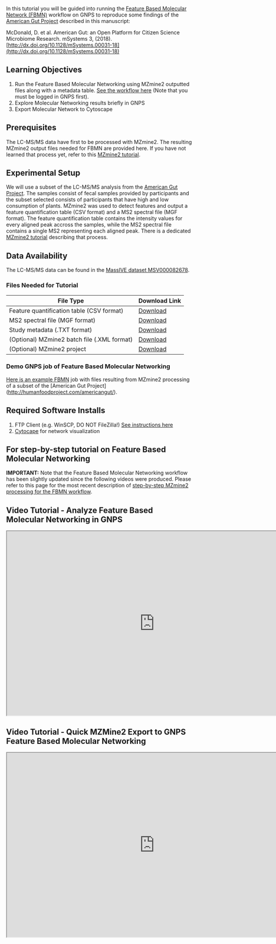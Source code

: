 In this tutorial you will be guided into running the [Feature Based Molecular Network (FBMN)](../featurebasedmolecularnetworking.md) workflow on GNPS to reproduce some findings of the [American Gut Project](http://humanfoodproject.com/americangut/) described in this manuscript:

McDonald, D. et al. American Gut: an Open Platform for Citizen Science Microbiome Research. mSystems 3, (2018). [http://dx.doi.org/10.1128/mSystems.00031-18](http://dx.doi.org/10.1128/mSystems.00031-18)

## Learning Objectives

1. Run the Feature Based Molecular Networking using MZmine2 outputted files along with a metadata table. [See the workflow here](https://gnps.ucsd.edu/ProteoSAFe/index.jsp?params=%7B%22workflow%22:%22FEATURE-BASED-MOLECULAR-NETWORKING%22,%22library_on_server%22:%22d.speclibs;%22%7D) (Note that you must be logged in GNPS first).
2. Explore Molecular Networking results briefly in GNPS
3. Export Molecular Network to Cytoscape

## Prerequisites

The LC-MS/MS data have first to be processed with MZmine2. The resulting MZmine2 output files needed for FBMN are provided here. If you have not learned that process yet, refer to this [MZmine2 tutorial](tutorials/americangutmzmine).

## Experimental Setup

We will use a subset of the LC-MS/MS analysis from the [American Gut Project](http://humanfoodproject.com/americangut/). The samples consist of fecal samples provided by participants and the subset selected consists of participants that have high and low consumption of plants. MZmine2 was used to detect features and output a feature quantification table (CSV format) and a MS2 spectral file (MGF format). 
The feature quantification table contains the intensity values for every aligned peak accross the samples, while the MS2 spectral file contains a single MS2 representing each aligned peak. There is a dedicated [MZmine2 tutorial](tutorials/americangutmzmine) describing that process.

## Data Availability

The LC-MS/MS data can be found in the [MassIVE dataset MSV000082678](https://massive.ucsd.edu/ProteoSAFe/dataset.jsp?task=de2d18fd91804785bce8c225cc94a444).

### Files Needed for Tutorial

|     File Type    | Download Link          |
| ------------- |------------- |
| Feature quantification table (CSV format) | [Download](ftp://massive.ucsd.edu/MSV000082678/updates/2018-08-02_lfnothias_4ee107d3/other/MZmine-GNPS_AG_test_featuretable.csv) |
| MS2 spectral file (MGF format) | [Download](ftp://massive.ucsd.edu/MSV000082678/updates/2018-08-02_lfnothias_4ee107d3/other/MZmine-GNPS_AG_test_GNPS.mgf) |
| Study metadata (.TXT format)| [Download](ftp://massive.ucsd.edu/MSV000082678/other/metadata_GNPS_table_AMG_key_ones_cleaned.txt) |
| (Optional) MZmine2 batch file (.XML format)| [Download](ftp://massive.ucsd.edu/MSV000082678/updates/2018-08-02_lfnothias_4ee107d3/other/qtof_batch_AG_training.xml) |
| (Optional) MZmine2 project| [Download](ftp://massive.ucsd.edu/MSV000082678/updates/2018-08-02_lfnothias_4ee107d3/other/MZmine-GNPS_AG_test.mzmine) |

### Demo GNPS job of Feature Based Molecular Networking
[Here is an example FBMN](https://gnps.ucsd.edu/ProteoSAFe/status.jsp?task=52a390c8eb654b7fa8d61a1c7a4aaab5) job with files resulting from MZmine2 processing of a subset of the [American Gut Project] (http://humanfoodproject.com/americangut/).

## Required Software Installs

1. FTP Client (e.g. WinSCP, DO NOT FileZilla!) [See instructions here](http://proteomics.ucsd.edu/service/massive/documentation/submit-data/upload-data/)
2. [Cytocape](http://www.cytoscape.org/download.php) for network visualization

## For step-by-step tutorial on Feature Based Molecular Networking

**IMPORTANT:** Note that the Feature Based Molecular Networking workflow has been slightly updated since the following videos were produced. Please refer to this page for the most recent description of [step-by-step MZmine2 processing for the FBMN workflow](../featurebasedmolecularnetworking-with-mzmine2.md). 

## Video Tutorial - Analyze Feature Based Molecular Networking in GNPS


<iframe width="800" height="500" src="https://www.youtube.com/embed/NTkQ0fS1aug"> </iframe>

## Video Tutorial - Quick MZMine2 Export to GNPS Feature Based Molecular Networking


<iframe width="800" height="500" src="https://www.youtube.com/embed/vFcGG7T_44E"> </iframe>

